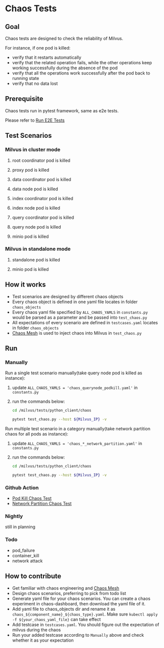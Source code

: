 # Chaos Tests
## Goal
Chaos tests are designed to check the reliability of Milvus.

For instance, if one pod is killed:
   - verify that it restarts automatically 
   - verify that the related operation fails, while the other operations keep working successfully during the absence of the pod
   - verify that all the operations work successfully after the pod back to running state
   - verify that no data lost

## Prerequisite
Chaos tests run in pytest framework, same as e2e tests. 

Please refer to [Run E2E Tests](https://github.com/milvus-io/milvus/blob/master/tests/README.md)

## Test Scenarios
### Milvus in cluster mode
1. root coordinator pod is killed
   
2. proxy pod is killed

3. data coordinator pod is killed

4. data node pod is killed

5. index coordinator pod is killed

6. index node pod is killed

7. query coordinator pod is killed

8. query node pod is killed

9. minio pod is killed

### Milvus in standalone mode
1. standalone pod is killed

2. minio pod is killed

## How it works
- Test scenarios are designed by different chaos objects
- Every chaos object is defined in one yaml file locates in  folder `chaos_objects`
- Every chaos yaml file specified by `ALL_CHAOS_YAMLS` in `constants.py` would be parsed as a parameter and be passed into `test_chaos.py`
- All expectations of every scenario are defined in `testcases.yaml` locates in folder `chaos_objects`
- [Chaos Mesh](https://chaos-mesh.org/) is used to inject chaos into Milvus in `test_chaos.py`

## Run
### Manually
Run a single test scenario manually(take query node pod is killed as instance):
1. update `ALL_CHAOS_YAMLS = 'chaos_querynode_podkill.yaml'` in `constants.py`

2. run the commands below:
   ```bash
   cd /milvus/tests/python_client/chaos

   pytest test_chaos.py --host ${Milvus_IP} -v
   ```
Run multiple test scenario in a category manually(take network partition chaos for all pods as instance):

1. update `ALL_CHAOS_YAMLS = 'chaos_*_network_partition.yaml'` in `constants.py`

2. run the commands below:
   ```bash
   cd /milvus/tests/python_client/chaos

   pytest test_chaos.py --host ${Milvus_IP} -v
   ```
### Github Action
* [Pod Kill Chaos Test](https://github.com/milvus-io/milvus/actions/workflows/pod-kill-chaos-test.yaml)
* [Network Partition Chaos Test](https://github.com/milvus-io/milvus/actions/workflows/network-partition-chaos-test.yaml)

### Nightly 
still in planning 

### Todo
* pod_failure
* container_kill
* network attack

## How to contribute
* Get familiar with chaos engineering and [Chaos Mesh](https://chaos-mesh.org)
* Design chaos scenarios, preferring to pick from todo list
* Generate yaml file for your chaos scenarios. You can create a chaos experiment in chaos-dashboard, then download the yaml file of it.
* Add yaml file to chaos_objects dir and rename it as `chaos_${component_name}_${chaos_type}.yaml`. Make sure `kubectl apply -f ${your_chaos_yaml_file}` can take effect
* Add testcase in `testcases.yaml`. You should figure out the expectation of milvus during the chaos
* Run your added testcase according to `Manually` above and check whether it as your expectation 